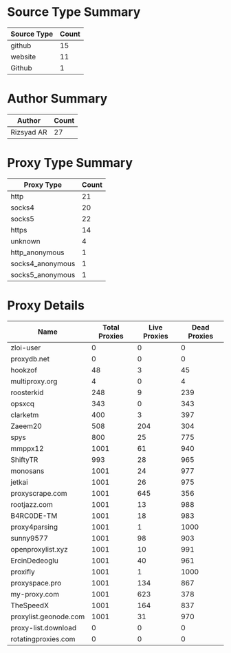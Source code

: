 # Source Type Summary

| Source Type | Count |
|-------------|-------|
| github | 15 |
| website | 11 |
| Github | 1 |


# Author Summary

| Author | Count |
|--------|-------|
| Rizsyad AR | 27 |


# Proxy Type Summary

| Proxy Type | Count |
|------------|-------|
| http | 21 |
| socks4 | 20 |
| socks5 | 22 |
| https | 14 |
| unknown | 4 |
| http_anonymous | 1 |
| socks4_anonymous | 1 |
| socks5_anonymous | 1 |


# Proxy Details

| Name | Total Proxies | Live Proxies | Dead Proxies |
|------|---------------|--------------|---------------|
| zloi-user | 0 | 0 | 0 |
| proxydb.net | 0 | 0 | 0 |
| hookzof | 48 | 3 | 45 |
| multiproxy.org | 4 | 0 | 4 |
| roosterkid | 248 | 9 | 239 |
| opsxcq | 343 | 0 | 343 |
| clarketm | 400 | 3 | 397 |
| Zaeem20 | 508 | 204 | 304 |
| spys | 800 | 25 | 775 |
| mmppx12 | 1001 | 61 | 940 |
| ShiftyTR | 993 | 28 | 965 |
| monosans | 1001 | 24 | 977 |
| jetkai | 1001 | 26 | 975 |
| proxyscrape.com | 1001 | 645 | 356 |
| rootjazz.com | 1001 | 13 | 988 |
| B4RC0DE-TM | 1001 | 18 | 983 |
| proxy4parsing | 1001 | 1 | 1000 |
| sunny9577 | 1001 | 98 | 903 |
| openproxylist.xyz | 1001 | 10 | 991 |
| ErcinDedeoglu | 1001 | 40 | 961 |
| proxifly | 1001 | 1 | 1000 |
| proxyspace.pro | 1001 | 134 | 867 |
| my-proxy.com | 1001 | 623 | 378 |
| TheSpeedX | 1001 | 164 | 837 |
| proxylist.geonode.com | 1001 | 31 | 970 |
| proxy-list.download | 0 | 0 | 0 |
| rotatingproxies.com | 0 | 0 | 0 |
